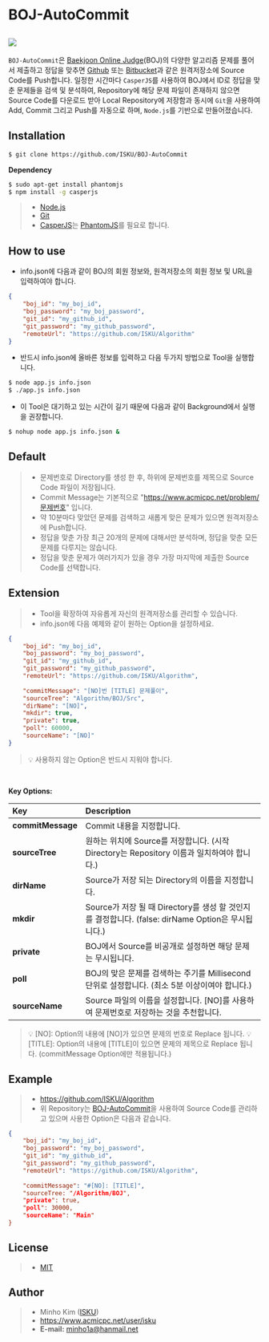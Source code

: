﻿BOJ-AutoCommit
==========
[![](https://d2gd6pc034wcta.cloudfront.net/images/logo.png)](https://www.acmicpc.net)
----------
 `BOJ-AutoCommit`은 [Baekjoon Online Judge](https://www.acmicpc.net)(BOJ)의 다양한 알고리즘 문제를 풀어서 제출하고 정답을 맞추면 [Github](https://github.com) 또는 [Bitbucket](https://bitbucket.org)과 같은 원격저장소에 Source Code를 Push합니다. 일정한 시간마다 `CasperJS`를 사용하여 BOJ에서 ID로 정답을 맞춘 문제들을 검색 및 분석하여, Repository에 해당 문제 파일이 존재하지 않으면 Source Code를 다운로드 받아 Local Repository에 저장함과 동시에 `Git`을 사용하여 Add, Commit 그리고 Push를 자동으로 하며, `Node.js`를 기반으로 만들어졌습니다.

Installation
----------
``` bash
$ git clone https://github.com/ISKU/BOJ-AutoCommit
```

**Dependency**
``` bash
$ sudo apt-get install phantomjs
$ npm install -g casperjs
```

> - [Node.js](http://nodejs.org)
> - [Git](https://git-scm.com/)
> - [CasperJS](http://casperjs.org/)는 [PhantomJS](http://phantomjs.org/)를 필요로 합니다.

How to use
----------
- info.json에 다음과 같이 BOJ의 회원 정보와, 원격저장소의 회원 정보 및 URL을 입력하여야 합니다.
``` json
{
	"boj_id": "my_boj_id",
	"boj_password": "my_boj_password",
	"git_id": "my_github_id",
	"git_password": "my_github_password",
	"remoteUrl": "https://github.com/ISKU/Algorithm"
}
```

- 반드시 info.json에 올바른 정보를 입력하고 다음 두가지 방법으로 Tool을 실행합니다.
``` bash
$ node app.js info.json
$ ./app.js info.json
```

- 이 Tool은 대기하고 있는 시간이 길기 때문에 다음과 같이 Background에서 실행을 권장합니다.
``` bash
$ nohup node app.js info.json &
```

Default
----------
> - 문제번호로 Directory를 생성 한 후, 하위에 문제번호를 제목으로 Source Code 파일이 저장됩니다.
> - Commit Message는 기본적으로 "https://www.acmicpc.net/problem/문제번호" 입니다.
> - 약 10분마다 맞았던 문제를 검색하고 새롭게 맞은 문제가 있으면 원격저장소에 Push합니다.
> - 정답을 맞춘 가장 최근 20개의 문제에 대해서만 분석하며, 정답을 맞춘 모든 문제를 다루지는 않습니다.
> - 정답을 맞춘 문제가 여러가지가 있을 경우 가장 마지막에 제출한 Source Code를 선택합니다.

Extension
----------
> - Tool을 확장하여 자유롭게 자신의 원격저장소를 관리할 수 있습니다.
> - info.json에 다음 예제와 같이 원하는 Option을 설정하세요.

``` json
{
	"boj_id": "my_boj_id",
	"boj_password": "my_boj_password",
	"git_id": "my_github_id",
	"git_password": "my_github_password",
	"remoteUrl": "https://github.com/ISKU/Algorithm",
	
	"commitMessage": "[NO]번 [TITLE] 문제풀이",
	"sourceTree": "Algorithm/BOJ/Src",
	"dirName": "[NO]",
	"mkdir": true,
	"private": true,
	"poll": 60000,
	"sourceName": "[NO]"
}
```
> :bulb: 사용하지 않는 Option은 반드시 지워야 합니다.
<br>

**Key Options:**

| **Key**            | **Description**
|:-------------------|:-------------------------------------------------
| **commitMessage**  | Commit 내용을 지정합니다.
| **sourceTree**     | 원하는 위치에 Source를 저장합니다. (시작 Directory는 Repository 이름과 일치하여야 합니다.)
| **dirName**        | Source가 저장 되는 Directory의 이름을 지정합니다. 
| **mkdir**          | Source가 저장 될 때 Directory를 생성 할 것인지를 결정합니다. (false: dirName Option은 무시됩니다.)
| **private**        | BOJ에서 Source를 비공개로 설정하면 해당 문제는 무시됩니다.
| **poll**           | BOJ의 맞은 문제를 검색하는 주기를 Millisecond 단위로 설정합니다. (최소 5분 이상이여야 합니다.)
| **sourceName**     | Source 파일의 이름을 설정합니다. [NO]를 사용하여 문제번호로 저장하는 것을 추천합니다.

> :bulb: [NO]: Option의 내용에 [NO]가 있으면 문제의 번호로 Replace 됩니다.
> :bulb: [TITLE]: Option의 내용에 [TITLE]이 있으면 문제의 제목으로 Replace 됩니다. (commitMessage Option에만 적용됩니다.)

Example
----------
> - https://github.com/ISKU/Algorithm
> - 위 Repository는 [BOJ-AutoCommit](https://github.com/ISKU/BOJ-AutoCommit)을 사용하여 Source Code를 관리하고 있으며 사용한 Option은 다음과 같습니다.

``` json
{
	"boj_id": "my_boj_id",
	"boj_password": "my_boj_password",
	"git_id": "my_github_id",
	"git_password": "my_github_password",
	"remoteUrl": "https://github.com/ISKU/Algorithm",
	
	"commitMessage": "#[NO]: [TITLE]",
	"sourceTree: "/Algorithm/BOJ",
	"private": true,
	"poll": 30000,
	"sourceName": "Main"
}
```

License
----------
> - [MIT](LICENSE)

Author
----------
> - Minho Kim ([ISKU](https://github.com/ISKU))
> - https://www.acmicpc.net/user/isku
> - **E-mail:** minho1a@hanmail.net
